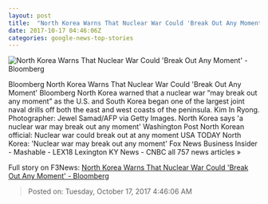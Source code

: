 ```yaml
---
layout: post
title:  "North Korea Warns That Nuclear War Could 'Break Out Any Moment' - Bloomberg"
date: 2017-10-17 04:46:06Z
categories: google-news-top-stories
---
```


![North Korea Warns That Nuclear War Could 'Break Out Any Moment' - Bloomberg](https://assets.bwbx.io/images/users/iqjWHBFdfxIU/iobavJojE2og/v0/1200x800.jpg)

Bloomberg North Korea Warns That Nuclear War Could 'Break Out Any Moment' Bloomberg North Korea warned that a nuclear war “may break out any moment” as the U.S. and South Korea began one of the largest joint naval drills off both the east and west coasts of the peninsula. Kim In Ryong. Photographer: Jewel Samad/AFP via Getty Images. North Korea says 'a nuclear war may break out any moment' Washington Post North Korean official: Nuclear war could break out at any moment USA TODAY North Korea: 'Nuclear war may break out any moment' Fox News Business Insider - Mashable - LEX18 Lexington KY News - CNBC all 757 news articles »


Full story on F3News: [North Korea Warns That Nuclear War Could 'Break Out Any Moment' - Bloomberg](http://www.f3nws.com/n/nJrcvG)

> Posted on: Tuesday, October 17, 2017 4:46:06 AM
